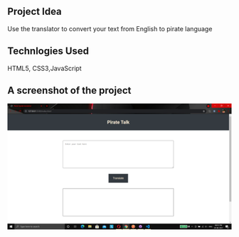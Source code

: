 ## Project Idea
Use the translator to convert your text from English to pirate language
## Technlogies Used
HTML5, CSS3,JavaScript
## A screenshot of the project
![Image](./Image/Screenshot.png)